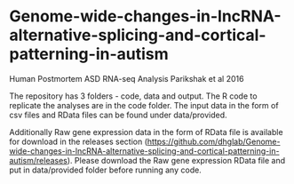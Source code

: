 # Genome-wide-changes-in-lncRNA-alternative-splicing-and-cortical-patterning-in-autism
Human Postmortem ASD RNA-seq Analysis Parikshak et al 2016

The repository has 3 folders - code, data and output. The R code to replicate the analyses are in the code folder. The input data in the form of csv files and RData files can be found under data/provided. 

Additionally Raw gene expression data in the form of RData file is available for download in the releases section (https://github.com/dhglab/Genome-wide-changes-in-lncRNA-alternative-splicing-and-cortical-patterning-in-autism/releases). Please download the Raw gene expression RData file and put in data/provided folder before running any code.
